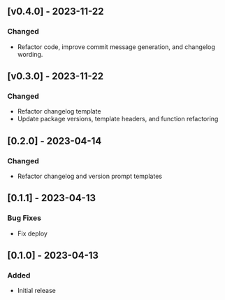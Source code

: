 ## [v0.4.0] - 2023-11-22
### Changed
- Refactor code, improve commit message generation, and changelog wording.

## [v0.3.0] - 2023-11-22

### Changed
- Refactor changelog template
- Update package versions, template headers, and function refactoring

## [0.2.0] - 2023-04-14
### Changed
- Refactor changelog and version prompt templates

## [0.1.1] - 2023-04-13
### Bug Fixes
- Fix deploy

## [0.1.0] - 2023-04-13
### Added
- Initial release

